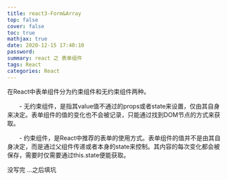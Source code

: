 ```yaml
---
title: react3-Form&Array
top: false
cover: false
toc: true
mathjax: true
date: 2020-12-15 17:40:10
password:
summary: react 之 表单组件
tags: React
categories: React
---
```


在React中表单组件分为约束组件和无约束组件两种。

　　- 无约束组件，是指其value值不通过的props或者state来设置，仅由其自身来决定。表单组件的值的变化也不会被记录，只能通过找到DOM节点的方式来获取。

　　- 约束组件，是React中推荐的表单的使用方式。表单组件的值并不是由其自身决定，而是通过父组件传递或者本身的state来控制。其内容的每次变化都会被保存，需要时仅需要通过this.state便能获取。

没写完 ...之后填坑